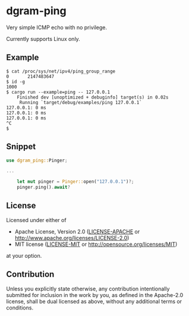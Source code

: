 # dgram-ping

Very simple ICMP echo with no privilege.

Currently supports Linux only.

## Example

```
$ cat /proc/sys/net/ipv4/ping_group_range
0       2147483647
$ id -g
1000
$ cargo run --example=ping -- 127.0.0.1
    Finished dev [unoptimized + debuginfo] target(s) in 0.02s
     Running `target/debug/examples/ping 127.0.0.1`
127.0.0.1: 0 ms
127.0.0.1: 0 ms
127.0.0.1: 0 ms
^C
$
```

## Snippet

```rust
use dgram_ping::Pinger;

...

    let mut pinger = Pinger::open("127.0.0.1")?;
    pinger.ping().await?
```

## License

Licensed under either of

 * Apache License, Version 2.0
   ([LICENSE-APACHE](LICENSE-APACHE) or http://www.apache.org/licenses/LICENSE-2.0)
 * MIT license
   ([LICENSE-MIT](LICENSE-MIT) or http://opensource.org/licenses/MIT)

at your option.

## Contribution

Unless you explicitly state otherwise, any contribution intentionally submitted
for inclusion in the work by you, as defined in the Apache-2.0 license, shall be
dual licensed as above, without any additional terms or conditions.
